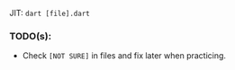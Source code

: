 

JIT: `dart [file].dart`


### TODO(s):
- Check `[NOT SURE]` in files and fix later when practicing.